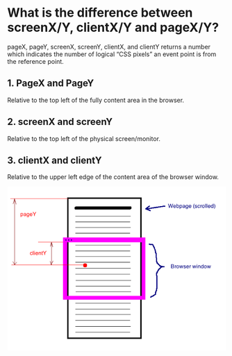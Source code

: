 # What is the difference between screenX/Y, clientX/Y and pageX/Y?

pageX, pageY, screenX, screenY, clientX, and clientY returns a number which indicates the number of logical “CSS pixels” an event point is from the reference point.

## 1. PageX and PageY

Relative to the top left of the fully content area in the browser.

## 2. screenX and screenY

Relative to the top left of the physical screen/monitor.

## 3. clientX and clientY

Relative to the upper left edge of the content area of the browser window.

![20211115155007](https://raw.githubusercontent.com/Logible/Image/main/note_image/20211115155007.png)
